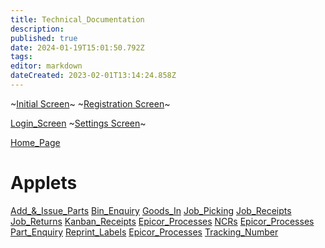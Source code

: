 ```yaml
---
title: Technical_Documentation
description: 
published: true
date: 2024-01-19T15:01:50.792Z
tags: 
editor: markdown
dateCreated: 2023-02-01T13:14:24.858Z
---
```


~[Initial Screen]()~
~[Registration Screen]()~

[Login_Screen](/Apps/MIMS/Technical_Documentation/Applets/Login_Screen)
~[Settings Screen]()~

[Home_Page](/Apps/MIMS/Technical_Documentation/Applets/Home_Page)

# Applets
[Add_&_Issue_Parts](/Apps/MIMS/Technical_Documentation/Applets/Add_&_Issue_Parts/Add_&_Issue_Parts)
[Bin_Enquiry](/Apps/MIMS/Technical_Documentation/Applets/Bin_Enquiry/Bin_Enquiry)
[Goods_In](/Apps/MIMS/Technical_Documentation/Applets/Goods_In/Goods_In)
[Job_Picking](/Apps/MIMS/Technical_Documentation/Applets/Job_Picking/Job_Picking)
[Job_Receipts](/Apps/MIMS/Technical_Documentation/Applets/Job_Receipts/Job_Receipts)
[Job_Returns](/Apps/MIMS/Technical_Documentation/Applets/Job_Returns/Job_Returns)
[Kanban_Receipts](/Apps/MIMS/Technical_Documentation/Applets/Kanban_Receipts/Kanban_Receipts)
[Epicor_Processes](/Apps/MIMS/Technical_Documentation/Applets/Move_Stock/Epicor_Processes)
[NCRs](/Apps/MIMS/Technical_Documentation/Applets/NCRs/NCRs)
[Epicor_Processes](/Apps/MIMS/Technical_Documentation/Applets/Order_Picking/Epicor_Processes)
[Part_Enquiry](/Apps/MIMS/Technical_Documentation/Applets/Part_Enquiry/Part_Enquiry)
[Reprint_Labels](/Apps/MIMS/Technical_Documentation/Applets/Reprint_Labels/Reprint_Labels)
[Epicor_Processes](/Apps/MIMS/Technical_Documentation/Applets/Stocktake/Epicor_Processes)
[Tracking_Number](/Apps/MIMS/Technical_Documentation/Applets/Tracking_Number/Tracking_Number)